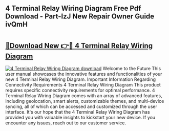 ## 4 Terminal Relay Wiring Diagram Free Pdf Download - Part-IzJ New Repair Owner Guide ivQmH

# <h2><a href="http://dfmlpnp.blite.top/?on=4+Terminal+Relay+Wiring+Diagram">🔗Download New 👉🔴 4 Terminal Relay Wiring Diagram</a></h2>

[![4 Terminal Relay Wiring Diagram download](https://i.imgur.com/lujVjoI.png)](http://dfmlpnp.blite.top/?on=4+Terminal+Relay+Wiring+Diagram)
Welcome to the Future This user manual showcases the innovative features and functionalities of your new 4 Terminal Relay Wiring Diagram. Important Information Regarding Connectivity Requirements 4 Terminal Relay Wiring Diagram This product requires specific connectivity requirements for optimal performance. 4 Terminal Relay Wiring Diagram comes with an array of advanced features, including geolocation, smart alerts, customizable themes, and multi-device syncing, all of which can be accessed and customized through the user interface. It's our hope that the 4 Terminal Relay Wiring Diagram has provided you with valuable insights to kickstart your new device. If you encounter any issues, reach out to our customer service.
